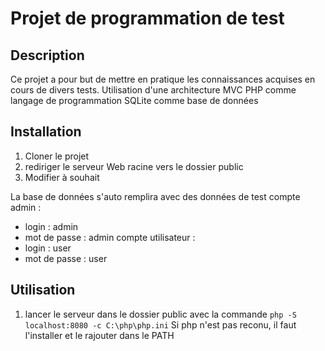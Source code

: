 # Projet de programmation de test
## Description
Ce projet a pour but de mettre en pratique les connaissances acquises en cours de divers tests.
Utilisation d'une architecture MVC
PHP comme langage de programmation
SQLite comme base de données

## Installation
1. Cloner le projet
2. rediriger le serveur Web racine vers le dossier public
3. Modifier à souhait

La base de données s'auto remplira avec des données de test
compte admin : 
- login : admin
- mot de passe : admin
compte utilisateur :
- login : user
- mot de passe : user

## Utilisation
1. lancer le serveur dans le dossier public avec la commande  `php -S localhost:8080 -c C:\php\php.ini`
Si php n'est pas reconu, il faut l'installer et le rajouter dans le PATH